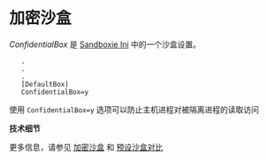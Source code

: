 # 加密沙盒

_ConfidentialBox_ 是 [Sandboxie Ini](SandboxieIni.md) 中的一个沙盒设置。

```
   .
   .
   .
   [DefaultBox]
   ConfidentialBox=y
```

使用 `ConfidentialBox=y` 选项可以防止主机进程对被隔离进程的读取访问

**技术细节**

更多信息，请参见 [加密沙盒](../PlusContent/BoxEncryption.md) 和 [预设沙盒对比](../PlusContent/box-preset-comparison.md)
